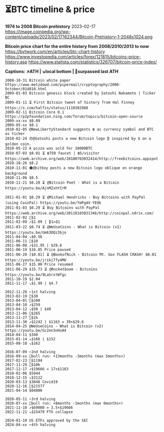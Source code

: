 # ⏳BTC timeline & price

**1974 to 2008 Bitcoin prehistory**
2023-02-17 https://image.coinpedia.org/wp-content/uploads/2023/02/17162344/Bitcoin-Prehistory-1-2048x1024.png

**Bitcoin price chart for the entire history from 2008/2010/2013 to now**
https://bytwork.com/en/articles/btc-chart-history
https://www.investopedia.com/articles/forex/121815/bitcoins-price-history.asp
https://www.statista.com/statistics/326707/bitcoin-price-index/

**Captions: ↗️ATH | ↘️local bottom | 🚀surpassed last ATH**
```
2008-10-31 Bitcoin white paper https://www.metzdowd.com/pipermail/cryptography/2008-October/014810.html
2009-01-03 Bitcoin genesis block created by Satoshi Nakamoto | Ticker BC
2009-01-11 ⏳ First Bitcoin tweet of history from Hal Finney https://x.com/halfin/status/1110302988
2009-02-11 Bitcoin Core 0.1 https://p2pfoundation.ning.com/forum/topics/bitcoin-open-source
2009-xx-xx $0.09
2009-05-xx $0.1
2010-02-05 @NewLibertyStandard suggests ฿ as currency symbol and BTC as ticker
2010-02-24 🟡@Satoshi posts a new Bitcoin logo ₿ inspired by $ on a golden coin.
2010-05-22 A pizza was sold for 10000BTC
2010-07-03 $0.01 ⏳ ฿750 faucet | ฿5/visitor https://web.archive.org/web/20100703032414/http://freebitcoins.appspot.com/
2010-10-26 $0.2
2010-11-01 🟠@bitboy posts a new Bitcoin logo oblique on orange background
2010-11-06 $0.5
2010-11-21 $0.28 ⏳ @Bitcoin Poet - What is a Bitcoin https://youtu.be/AjnM2shYIrM

2011-01-01 $0.29 ⏳ @Michael Hendricks - Buy Bitcoins with PayPal (using CoinPal) https://youtu.be/YmPg4V-YE0k
2011-01-03 $0.29 ⏳ Buy Bitcoins with PayPal https://web.archive.org/web/20110103031346/http://coinpal.ndrix.com/
2011-02-02 📣$1
2011-02-09 ↗️$1.09 | ₿1=$1
2011-03-22 $0.74 ⏳ @WeUseCoins - What is Bitcoin (v1) https://youtu.be/Um63OQz3bjo
2011-04-04 ↘️$0.56
2011-06-11 📣$10
2011-06-08 ↗️$31.95 | $29.6
2011-06-19 $16.85 Price paused
2011-06-20 [$0.01] ⏳ @BookofNick - Bitcoin Mt. Gox FLASH CRASH! $0.01 https://youtu.be/jrikj7fy4MU
2011-06-27 $15.00 Price resumed
2011-06-29 $15.73 ⏳ @Rocketboom - Bitcoins https://youtu.be/9LaSrxtWfgc
2011-10-19 $2.04
2011-11-17 ↘️$1.99 | $4.7

2012-11-28 ✂️1st halving
2013-02-19 🚀$30
2013-04-01 📣$100
2013-04-10 ↗️$259
2013-04-12 ↘️$50 | $40
2013-11-06 🚀$265
2013-11-27 📣$1k
2013-11-30 ↗️$1242 | $1163 = 39×$29.6
2014-04-25 @WeUseCoins - What is Bitcoin (v2) https://youtu.be/Gc2en3nHxA4
2014-04-11 $340
2015-01-14 ↘️$166 | $152
2015-08-18 ↘️$162

2016-07-09 ✂️2nd halving
2016-09-xx 🐂bull run: +13months -3months (max 5months+)
2017-02-23 🚀$1194
2017-11-29 📣$10k
2017-12-17 ↗️$19666 = 17×$1163
2018-02-06 $5944
2018-12-15 ↘️$3122
2020-03-13 $3848 Covid19
2020-12-16 🚀$21577
2021-04-14 $64800

2020-05-11 ✂️3rd halving
2020-07-xx 🐂bull run: +8months -1months (max 6months+)
2021-11-10 ↗️$69000 = 3.5×$19666
2022-11-21 ↘️$15479 FTX collapse

2024-01-10 US ETFs approved by the SEC
2024-04-xx ✂️4th halving
```
